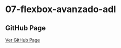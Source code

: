 # 07-flexbox-avanzado-adl

## GitHub Page

[Ver GitHub Page](https://alejongo.github.io/07-flexbox-avanzado-adl/)
